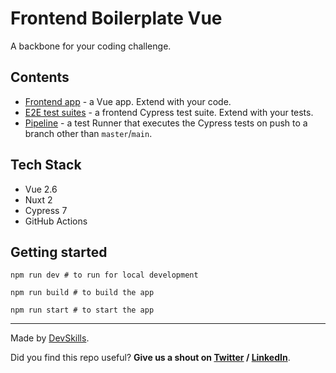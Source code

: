 # Frontend Boilerplate Vue

A backbone for your coding challenge.

## Contents

- [Frontend app](https://github.com/DevSkillsHQ/frontend-boilerplate-vue/tree/main/app-frontend) - a Vue app. Extend with your code.
- [E2E test suites](https://github.com/DevSkillsHQ/frontend-boilerplate-vue/tree/main/cypress/integration) - a frontend Cypress test suite. Extend with your tests.
- [Pipeline](https://github.com/DevSkillsHQ/frontend-boilerplate-vue/blob/main/.github/workflows/tests.yml) - a test Runner that executes the Cypress tests on push to a branch other than `master`/`main`.

## Tech Stack

- Vue 2.6
- Nuxt 2
- Cypress 7
- GitHub Actions

## Getting started

```
npm run dev # to run for local development

npm run build # to build the app

npm run start # to start the app
```

---

Made by [DevSkills](https://devskills.co).

Did you find this repo useful? **Give us a shout on [Twitter](https://twitter.com/DevSkillsHQ) / [LinkedIn](https://www.linkedin.com/company/devskills)**.

